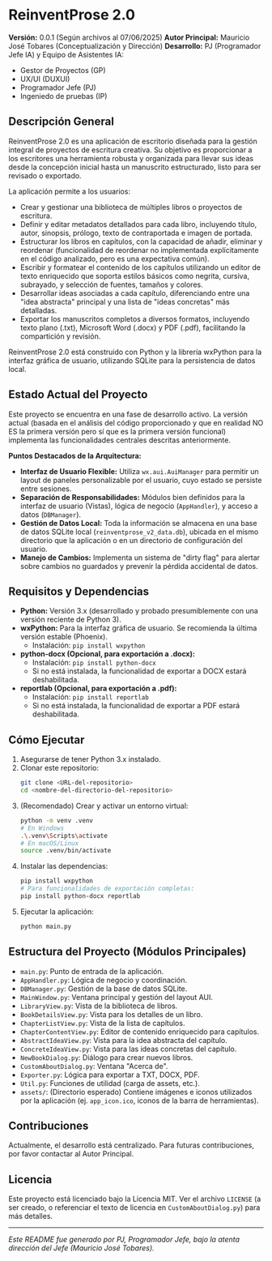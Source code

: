 # ReinventProse 2.0

**Versión:** 0.0.1 (Según archivos al 07/06/2025)
**Autor Principal:** Mauricio José Tobares (Conceptualización y Dirección)
**Desarrollo:** PJ (Programador Jefe IA) y Equipo de Asistentes IA:
*   Gestor de Proyectos (GP)
*   UX/UI (DUXUI)
*   Programador Jefe (PJ)
*   Ingeniedo de pruebas (IP)

## Descripción General

ReinventProse 2.0 es una aplicación de escritorio diseñada para la gestión integral de proyectos de escritura creativa. Su objetivo es proporcionar a los escritores una herramienta robusta y organizada para llevar sus ideas desde la concepción inicial hasta un manuscrito estructurado, listo para ser revisado o exportado.

La aplicación permite a los usuarios:
*   Crear y gestionar una biblioteca de múltiples libros o proyectos de escritura.
*   Definir y editar metadatos detallados para cada libro, incluyendo título, autor, sinopsis, prólogo, texto de contraportada e imagen de portada.
*   Estructurar los libros en capítulos, con la capacidad de añadir, eliminar y reordenar (funcionalidad de reordenar no implementada explícitamente en el código analizado, pero es una expectativa común).
*   Escribir y formatear el contenido de los capítulos utilizando un editor de texto enriquecido que soporta estilos básicos como negrita, cursiva, subrayado, y selección de fuentes, tamaños y colores.
*   Desarrollar ideas asociadas a cada capítulo, diferenciando entre una "idea abstracta" principal y una lista de "ideas concretas" más detalladas.
*   Exportar los manuscritos completos a diversos formatos, incluyendo texto plano (.txt), Microsoft Word (.docx) y PDF (.pdf), facilitando la compartición y revisión.

ReinventProse 2.0 está construido con Python y la librería wxPython para la interfaz gráfica de usuario, utilizando SQLite para la persistencia de datos local.

## Estado Actual del Proyecto

Este proyecto se encuentra en una fase de desarrollo activo. La versión actual (basada en el análisis del código proporcionado y que en realidad NO ES la primera versión pero sí que es la primera versión funcional) implementa las funcionalidades centrales descritas anteriormente.

**Puntos Destacados de la Arquitectura:**
*   **Interfaz de Usuario Flexible:** Utiliza `wx.aui.AuiManager` para permitir un layout de paneles personalizable por el usuario, cuyo estado se persiste entre sesiones.
*   **Separación de Responsabilidades:** Módulos bien definidos para la interfaz de usuario (Vistas), lógica de negocio (`AppHandler`), y acceso a datos (`DBManager`).
*   **Gestión de Datos Local:** Toda la información se almacena en una base de datos SQLite local (`reinventprose_v2_data.db`), ubicada en el mismo directorio que la aplicación o en un directorio de configuración del usuario.
*   **Manejo de Cambios:** Implementa un sistema de "dirty flag" para alertar sobre cambios no guardados y prevenir la pérdida accidental de datos.

## Requisitos y Dependencias

*   **Python:** Versión 3.x (desarrollado y probado presumiblemente con una versión reciente de Python 3).
*   **wxPython:** Para la interfaz gráfica de usuario. Se recomienda la última versión estable (Phoenix).
    *   Instalación: `pip install wxpython`
*   **python-docx (Opcional, para exportación a .docx):**
    *   Instalación: `pip install python-docx`
    *   Si no está instalada, la funcionalidad de exportar a DOCX estará deshabilitada.
*   **reportlab (Opcional, para exportación a .pdf):**
    *   Instalación: `pip install reportlab`
    *   Si no está instalada, la funcionalidad de exportar a PDF estará deshabilitada.

## Cómo Ejecutar

1.  Asegurarse de tener Python 3.x instalado.
2.  Clonar este repositorio:
    ```bash
    git clone <URL-del-repositorio>
    cd <nombre-del-directorio-del-repositorio>
    ```
3.  (Recomendado) Crear y activar un entorno virtual:
    ```bash
    python -m venv .venv
    # En Windows
    .\.venv\Scripts\activate
    # En macOS/Linux
    source .venv/bin/activate
    ```
4.  Instalar las dependencias:
    ```bash
    pip install wxpython
    # Para funcionalidades de exportación completas:
    pip install python-docx reportlab
    ```
5.  Ejecutar la aplicación:
    ```bash
    python main.py
    ```

## Estructura del Proyecto (Módulos Principales)

*   `main.py`: Punto de entrada de la aplicación.
*   `AppHandler.py`: Lógica de negocio y coordinación.
*   `DBManager.py`: Gestión de la base de datos SQLite.
*   `MainWindow.py`: Ventana principal y gestión del layout AUI.
*   `LibraryView.py`: Vista de la biblioteca de libros.
*   `BookDetailsView.py`: Vista para los detalles de un libro.
*   `ChapterListView.py`: Vista de la lista de capítulos.
*   `ChapterContentView.py`: Editor de contenido enriquecido para capítulos.
*   `AbstractIdeaView.py`: Vista para la idea abstracta del capítulo.
*   `ConcreteIdeaView.py`: Vista para las ideas concretas del capítulo.
*   `NewBookDialog.py`: Diálogo para crear nuevos libros.
*   `CustomAboutDialog.py`: Ventana "Acerca de".
*   `Exporter.py`: Lógica para exportar a TXT, DOCX, PDF.
*   `Util.py`: Funciones de utilidad (carga de assets, etc.).
*   `assets/`: (Directorio esperado) Contiene imágenes e iconos utilizados por la aplicación (ej. `app_icon.ico`, iconos de la barra de herramientas).

## Contribuciones

Actualmente, el desarrollo está centralizado. Para futuras contribuciones, por favor contactar al Autor Principal.

## Licencia

Este proyecto está licenciado bajo la Licencia MIT. Ver el archivo `LICENSE` (a ser creado, o referenciar el texto de licencia en `CustomAboutDialog.py`) para más detalles.

---
*Este README fue generado por PJ, Programador Jefe, bajo la atenta dirección del Jefe (Mauricio José Tobares).*
